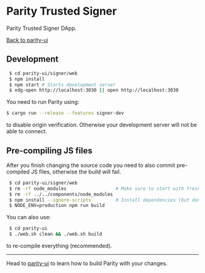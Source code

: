 # Parity Trusted Signer

Parity Trusted Signer DApp.

[Back to parity-ui](../)

## Development

```bash
 $ cd parity-ui/signer/web
 $ npm install
 $ npm start # Starts development server
 $ xdg-open http://localhost:3030 || open http://localhost:3030
```

You need to run Parity using:

```bash
$ cargo run --release --features signer-dev
```

to disable origin verification. Otherwise your development server will not be able to connect.


## Pre-compiling JS files

After you finish changing the source code you need to also commit pre-compiled JS files, otherwise the build will fail.

```bash
 $ cd parity-ui/signer/web
 $ rm -rf node_modules                  # Make sure to start with fresh dependencies
 $ rm -rf ../../components/node_modules
 $ npm install --ignore-scripts         # Install dependencies (but don't link components)
 $ NODE_ENV=production npm run build
```

You can also use:

```bash
 $ cd parity-ui
 $ ./web.sh clean && ./web.sh build
```

to re-compile everything (recommended).

---

Head to [parity-ui](../) to learn how to build Parity with your changes.
